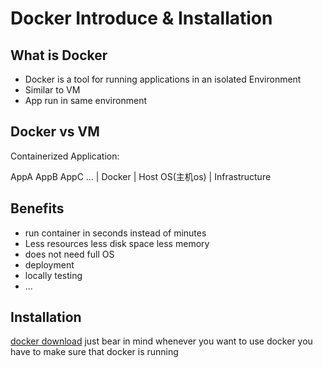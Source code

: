 # Docker Introduce & Installation
## What is Docker
- Docker is a tool for running applications in an isolated Environment
- Similar to VM
- App run in same environment
  
## Docker vs VM
Containerized Application:

AppA AppB AppC ...
      |
    Docker
      |
    Host OS(主机os)
      |
  Infrastructure

## Benefits
- run container in seconds instead of minutes
- Less resources less disk space less memory
- does not need full OS
- deployment
- locally testing
- ...

## Installation
[docker download](https://docs.docker.com/install)
just bear in mind whenever you want to use docker you have to make sure that docker is running

